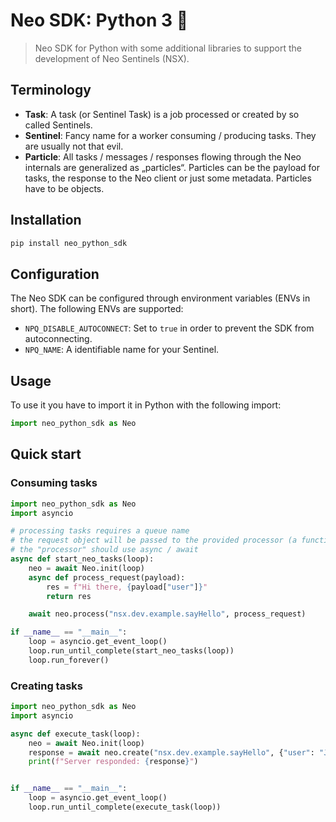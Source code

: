 # Neo SDK: Python 3 🐍

> Neo SDK for Python with some additional libraries to support the development of Neo Sentinels (NSX).

## Terminology

- **Task**: A task (or Sentinel Task) is a job processed or created by so called Sentinels.
- **Sentinel**: Fancy name for a worker consuming / producing tasks. They are usually not that evil.
- **Particle**: All tasks / messages / responses flowing through the Neo internals are generalized as „particles“. Particles can be the payload for tasks, the response to the Neo client or just some metadata. Particles have to be objects.

## Installation

```bash
pip install neo_python_sdk
```

## Configuration

The Neo SDK can be configured through environment variables (ENVs in short). The following ENVs are supported:

- `NPQ_DISABLE_AUTOCONNECT`: Set to `true` in order to prevent the SDK from autoconnecting.
- `NPQ_NAME`: A identifiable name for your Sentinel.

## Usage

To use it you have to import it in Python with the following import:

```python
import neo_python_sdk as Neo
```

## Quick start
### Consuming tasks

```python
import neo_python_sdk as Neo
import asyncio

# processing tasks requires a queue name
# the request object will be passed to the provided processor (a function)
# the "processor" should use async / await
async def start_neo_tasks(loop):
    neo = await Neo.init(loop)
    async def process_request(payload):
        res = f"Hi there, {payload["user"]}"
        return res

    await neo.process("nsx.dev.example.sayHello", process_request)

if __name__ == "__main__":
    loop = asyncio.get_event_loop()
    loop.run_until_complete(start_neo_tasks(loop))
    loop.run_forever()
```

### Creating tasks

```Python
import neo_python_sdk as Neo
import asyncio

async def execute_task(loop):
    neo = await Neo.init(loop)
    response = await neo.create("nsx.dev.example.sayHello", {"user": "John"})
    print(f"Server responded: {response}")


if __name__ == "__main__":
    loop = asyncio.get_event_loop()
    loop.run_until_complete(execute_task(loop))
```

